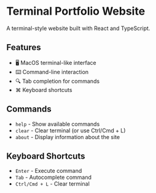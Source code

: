 # Terminal Portfolio Website

A terminal-style website built with React and TypeScript.

## Features

- 🖥️ MacOS terminal-like interface
- ⌨️ Command-line interaction
- 🔍 Tab completion for commands
- ⌘ Keyboard shortcuts

## Commands

- `help` - Show available commands
- `clear` - Clear terminal (or use Ctrl/Cmd + L)
- `about` - Display information about the site

## Keyboard Shortcuts

- `Enter` - Execute command
- `Tab` - Autocomplete command
- `Ctrl/Cmd + L` - Clear terminal